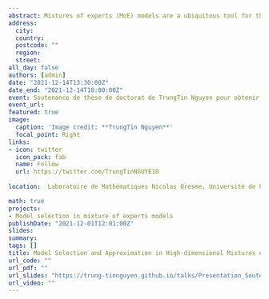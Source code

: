 ```yaml
---
abstract: Mixtures of experts (MoE) models are a ubiquitous tool for the analysis of heterogeneous data across many fields including statistics, bioinformatics, pattern recognition, economics, and medicine, among many others. They provide conditional constructions for regression in which the mixture weights, along with the component densities, are explained by the predictors, allowing for flexibility in the modeling of data arising from complex data generating processes. In this thesis, we study the approximation capabilities and model estimation and selection properties, of a wide variety of mixture distributions, with a particular focus on a rich family of MoE models in a high-dimensional setting, including MoE models with Gaussian experts and softmax or Gaussian gating functions, which are the most popular choices and are powerful tools for modeling complex non-linear relationships between responses and predictors that arise from different subpopulations. We consider both the theoretical statistical and methodological aspects, and the numerical tools, related to the conception of these models, as well as to their data-driven estimation and model selection. More precisely, in this thesis, we first review the universal approximation properties of classical mixture distributions in order to prepare the theoretical framework and to clarify some unclear and vague statements in the literature, before considering them in the context of MoE models. In particular, we prove that, to an arbitrary degree of accuracy, location-scale mixtures of a continuous probability density function (PDF) can approximate any continuous PDF, uniformly, on a compact set; and location-scale mixtures of an essentially-bounded PDF can approximate any PDF in Lebesgue spaces. Then, after improving upon approximation results in the context of unconditional mixture distributions, we study the universal approximation capabilities of MoE models in a variety of contexts, including conditional density approximation and approximate Bayesian computation (ABC). Given input and output variables are both compactly supported, we provide denseness results in Lebesgue spaces for conditional PDFs. Moreover, we prove that the quasi-posterior distribution resulting from ABC with surrogate posteriors built from finite Gaussian mixtures using an inverse regression approach, converges to the true one, under standard conditions. Finally, we focus on high-dimensional predictors and responses. To do that, we establish non-asymptotic model selection results in high-dimensional regression scenarios for a variety of MoE regression models, including Gaussian-gated and softmax-gated Gaussian MoE, based on an inverse regression strategy or a Lasso penalization, respectively. These include results for the selection of the number of mixture components, as well as for the joint variable and covariance matrices rank  selection. In particular, these results provide a strong theoretical guarantee$:$ a finite-sample oracle inequality satisfied by the penalized maximum likelihood estimator with a Jensen–Kullback–Leibler type loss, to support the slope heuristic criterion in a finite sample setting, compared to the classical asymptotic criteria. This allows the calibration of penalty functions, only known up to a multiplicative constant, given the complexity of the considered random (sub)collection of MoE models, including the number of mixture components, the amount of sparsity (the coefficients and ranks sparsity levels), the degree of polynomial mean functions, and the potential hidden block-diagonal structures of the covariance matrices of the multivariate predictor or response variable. To support our theoretical results and the statistical study of non-asymptotic model selection in a variety of MoE models, we perform numerical studies by considering simulated and real data, which highlight the performance of our finite-sample oracle inequality results.
address:
  city: 
  country: 
  postcode: ""
  region: 
  street: 
all_day: false
authors: [admin]
date: "2021-12-14T13:30:00Z"
date_end: "2021-12-14T18:00:00Z"
event: Soutenance de thèse de doctorat de TrungTin Nguyen pour obtenir le diplôme de doctorat en mathématiques
event_url: 
featured: true
image:
  caption: 'Image credit: **TrungTin Nguyen**'
  focal_point: Right
links:
- icon: twitter
  icon_pack: fab
  name: Follow
  url: https://twitter.com/TrungTinNGUYE10
  
location:  Laboratoire de Mathématiques Nicolas Oresme, Université de Caen Normandie, France

math: true
projects:
- Model selection in mixture of experts models
publishDate: "2021-12-01T12:01:00Z"
slides: 
summary: 
tags: []
title: Model Selection and Approximation in High-dimensional Mixtures of Experts Models$:$ From Theory to Practice
url_code: ""
url_pdf: ""
url_slides: "https://trung-tinnguyen.github.io/talks/Presentation_Soutenance_These_TrungTinNguyen.pdf"
url_video: ""
---
```

<!---
The program includes talks on statistical methods for mixture models, both from a theoretical and a practical point of view, so that the conference should gather specialists from the different communities. The participation of junior researchers as well as PhD students is particularly encouraged. This workshop is organized under the project [**SMILES**](https://smiles.lmno.cnrs.fr/index.html) (Statistical Modeling and Inference for unsupervised Learning at LargE-Scale) funded by the french National Research Agency (ANR). It is also connected to the ex-RIN project [**AStERiCS**](https://asterics.lmno.cnrs.fr/index.html) (Scaled Statistical Learning for Representation and Unsupervised Classification), which was funded by the region Normandy, and the final culmination of which MiMo2020 (cancelled due to Covid-19 crisis) should have been.

{{% alert note %}}
Click on the **Slides** button above to view the built-in slides feature.
{{% /alert %}}

Slides can be added in a few ways:

- **Create** slides using Academic's [*Slides*](https://sourcethemes.com/academic/docs/managing-content/#create-slides) feature and link using `slides` parameter in the front matter of the talk file
- **Upload** an existing slide deck to `static/` and link using `url_slides` parameter in the front matter of the talk file
- **Embed** your slides (e.g. Google Slides) or presentation video on this page using [shortcodes](https://sourcethemes.com/academic/docs/writing-markdown-latex/).

Further talk details can easily be added to this page using *Markdown* and $\rm \LaTeX$ math code.
-->